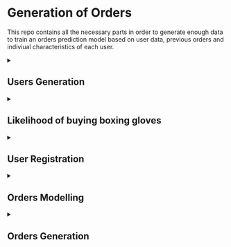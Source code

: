 ﻿# Generation of Orders

This repo contains all the necessary parts in order to generate enough data to train an orders prediction model based on user data, previous orders and indiviual characteristics of each user.

<details>
  <summary>
    <h2>Users Generation</h2>
  </summary>
  <br />
  I used synthetic data generation technique using mockaroo in order     to generate user data for my app. Here is an example:
  
  ```json
  {
    "firstName":"Brett",
    "lastName":"Tuxwell",
    "profileImageUrl":null,
    "email":"brett.tuxwell@gmail.com",
    "phoneNumber":"+1 408 371 1098",
    "gender":"FEMALE",
    "age":74,
    "password": "Brett123",
    "defaultDeliveryAddress": {
      "streetLine":"15 Fairfield Hill",
      "postalCode":"95118",
      "city":"San Jose",
      "county":"California",
      "country":"United States"
    },
    "defaultBillingAddress": {
      "streetLine":"15 Fairfield Hill",
      "postalCode":"95118",
      "city":"San Jose",
      "county":"California",
      "country":"United States"
    }
  }
  ```
  
  Much of it is pretty straight forward. But let's take a deeper look two of the fields:
  1. The gender can have 3 values: MALE, FEMALE and NOT_MENTIONED. Basically, I have used a categorical distribution with the following probabilities:
     - MALE: 0.4
     - FEMALE: 0.4
     - NOT_MENTIONED: 0.2
  2. The age distribution is a bit different. Here is a script for it: [Age Distribution Script](./user_age_distribution.ipynb)
     
     ![image](https://github.com/user-attachments/assets/91e833e4-e9d7-4b15-9652-cde6b3c35749)
  
     I used two normal distributions scaled them and concatenated them. Then I created CSVs and added them to mockaroo in order to assign the age to each user.   

</details>

<details>
  <summary>
    <h2>Likelihood of buying boxing gloves</h2>
  </summary>
  <br />

  This is the script I am describing: [Likelihood of buying script](./likelyhood_of_buying_gloves.ipynb)

  We want to have a certain amount of orders based on age and gender. 
  We will consider three situations for each gender:
    - The user is a first time buyer
    - The user is a second time buyer
    - The user is buys for the third time or beyond

  Naturally the likelihood decreases as users buy more and more of that specific product. Since we are modelling the likelihood of buying for boxing gloves we will create a higher tendency of buying among young men.

  Here is an example:

  ![image](https://github.com/user-attachments/assets/030964f6-d112-4acd-91ad-b568f8b7e243)

</details>


<details>
  <summary>
    <h2>User Registration</h2>
  </summary>
  <br />

  This is the script I am describing: [User Registration Over Time](./user_registration_modelling.ipynb)

  With this script I basically wanted to show a tendency of more and more users registrating over time. An exponential growth of user registrations.

  The image below represents the number of users registered in each day.

  ![image](https://github.com/user-attachments/assets/a21d8b11-13b5-42f1-b928-26ed7ffbbc5f)
  
</details>

<details>
  <summary>
    <h2>Orders Modelling</h2>
  </summary>
  <br />

  This is the script I am describing: [Orders Modelling](./boxing_gloves_orders_modelling.ipynb)  

  To achieve the following model I divided each year into four seasons each with it's own function:
    
  - Winter - an exponential function
  - Spring - a logarithmic function
  - Summer - a linear function
  - Autumn - just a random poison distribution

  The image bellow represents the total number of orders over time:
  
  ![image](https://github.com/user-attachments/assets/c8a95c04-32df-4cdc-881a-723c4368ba0d)
</details>

<details>
  <summary>
    <h2>Orders Generation</h2>
  </summary>
  <br />

  This is the script I am describing: [Orders Generation](./order_generation.ipynb)

  Finally we get to use all that data we genreated earlier and combine it into something more practical that we can use to test the API and train the model.

  First I assign to each user a random registration date from the ones generated before.
  ```python
  users_df['registration_date'] = shuffled_registration_dates_list[:len(users_df)]
  ```

  This is the main algorithm that combines both the users and orders data frames in order to asociate a user to each order
  ```python
  def create_orders(buyers_df, orders_df):
    for index, row in orders_date_df.iterrows():
        buyers_df = assign_probability_to_first_time_buyers(row['date'], buyers_df)
  
        if buyers_df is not None and not buyers_df.empty:
            for i in range(int(row['number_of_orders'])):
                userIndex = pick_based_on_probability(buyers_df['probability'].values)
  
                pickedBuyer = buyers_df.iloc[userIndex]
                orderEntry = pd.DataFrame({'date': [row['date']], 'userId': pickedBuyer['id']})
                
                newProbability, newBuyerType = get_probability_by_age_gender(pickedBuyer['age'], pickedBuyer['gender'], pickedBuyer['buyer_type'])
  
                buyers_df.iloc[userIndex, buyers_df.columns.get_loc('probability')] = newProbability
                buyers_df.iloc[userIndex, buyers_df.columns.get_loc('buyer_type')] = newBuyerType
  
                orders_df = pd.concat([orders_df, orderEntry])
  
    return orders_df
  ```

  This is the data we end up with. I can add more details like payment type in the api, but our job is done here as we have succesfully asociated a user to each order.
  ```json
  {
    "date":"2021-03-30",
    "userId":1073,
    "productId":0
  }
  ```
  
</details>
